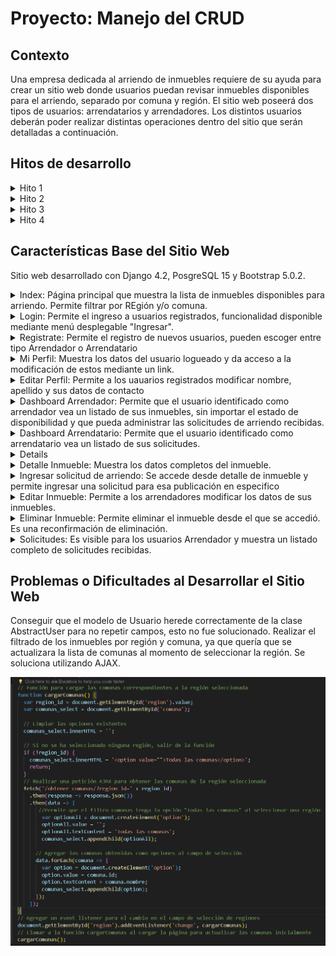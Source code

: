 # Proyecto: Manejo del CRUD

## Contexto
Una empresa dedicada al arriendo de inmuebles requiere de su ayuda para crear un sitio
web donde usuarios puedan revisar inmuebles disponibles para el arriendo, separado por
comuna y región. El sitio web poseerá dos tipos de usuarios: arrendatarios y arrendadores.
Los distintos usuarios deberán poder realizar distintas operaciones dentro del sitio que
serán detalladas a continuación.

## Hitos de desarrollo
<details>
<summary>Hito 1</summary>
Requerimiento 1: Ambiente de desarrollo

![Ambiente de desarrollo](https://raw.githubusercontent.com/LauDuhalde/PROYECTO-PORTAL-INMOBILIARIO/main/screenshots_hitos/hito1/1%20ambiente%20desarrollo.png)

Requerimiento 2a: Representación del modelo relacional de datos

![Modelo de datos](https://github.com/LauDuhalde/PROYECTO-PORTAL-INMOBILIARIO/raw/main/screenshots_hitos/hito1/2a%20modelo%20datos.png)

Rquerimiento 2b: Conexión a BDD

![Conexion a BDD](https://github.com/LauDuhalde/PROYECTO-PORTAL-INMOBILIARIO/raw/main/screenshots_hitos/hito1/2b%20conexion%20bdd.png)

Requerimiento 2c: Definición y manejo de llaves primarias en columnas foráneas

![Claves Foráneas](https://github.com/LauDuhalde/PROYECTO-PORTAL-INMOBILIARIO/raw/main/screenshots_hitos/hito1/2c%20FK.png)

Requerimiento 3a: Crear un objeto con el modelo

![Crear objeto](https://github.com/LauDuhalde/PROYECTO-PORTAL-INMOBILIARIO/raw/main/screenshots_hitos/hito1/3a%20Crear%20objeto.png)

Requerimiento 3b: Enlistar desde modelo de datos

![Enlistar registros](https://github.com/LauDuhalde/PROYECTO-PORTAL-INMOBILIARIO/raw/main/screenshots_hitos/hito1/3b%20enlistar%20registros.png)

Requerimiento 3c: Actualizar un registro en el modelo de datos

![Actualizar registro](https://github.com/LauDuhalde/PROYECTO-PORTAL-INMOBILIARIO/raw/main/screenshots_hitos/hito1/3c%20actualizar%20registro.png)

Requerimiento 3d: Borrar un registro del modelo de datos

![Borrar registro](https://github.com/LauDuhalde/PROYECTO-PORTAL-INMOBILIARIO/raw/main/screenshots_hitos/hito1/3d%20borrar%20registro.png)

</details>

<details>
<summary>Hito 2</summary>

Requerimiento 1a: Loaddata Regiones y Comunas

![loaddata regiones y comunas](https://github.com/LauDuhalde/PROYECTO-PORTAL-INMOBILIARIO/raw/main/screenshots_hitos/hito2/1a%20loaddata%20regiones%20y%20comunas.png)

Requerimiento 1b: Loaddata Tipos de inmuebles

No aplica, tipo_inmueble es un choices en vez de una tabla.

Requerimiento 1c: Loaddata Usuarios e Inmuebles

![loaddata usuarios e inmuebles](https://github.com/LauDuhalde/PROYECTO-PORTAL-INMOBILIARIO/raw/main/screenshots_hitos/hito2/1c%20loaddata%20usuarios%20e%20inmuebles.png)

Requerimiento 2: Consultar con SQL inmuebles por comunas

![Listado de inmuebles por comuna con SQL](https://github.com/LauDuhalde/PROYECTO-PORTAL-INMOBILIARIO/raw/main/screenshots_hitos/hito2/2%20listado%20inmuebles%20comuna%20con%20SQL.png)

[Documento de salida](https://github.com/LauDuhalde/PROYECTO-PORTAL-INMOBILIARIO/blob/main/hito2_req2_inmuebles_comuna.txt)

Requerimiento 3: Consultar con SQL inmuebles por Región

![Listado de inmuebles por región con SQL](https://github.com/LauDuhalde/PROYECTO-PORTAL-INMOBILIARIO/raw/main/screenshots_hitos/hito2/3%20listado%20inmuebles%20region%20SQL.png)

[Documento de salida](https://github.com/LauDuhalde/PROYECTO-PORTAL-INMOBILIARIO/blob/main/hito2_req3_inmuebles_region.txt)

</details>

<details>
<summary>Hito 3</summary>

Requerimiento 1.1: Generar una vista de login de usuario
Se usa funcionalidad de django para el login, solo se modifica apariencia de formulario

![Vista Login](https://github.com/LauDuhalde/PROYECTO-PORTAL-INMOBILIARIO/blob/main/screenshots_hitos/hito3/1.1%20Generar%20una%20vista%20de%20login%20de%20usuarios.png)

Requerimiento 1.2: Generar una vista de registro
Se crea view y template registro_usuario que recibe formulario personalizado

![Vista Registro](https://github.com/LauDuhalde/PROYECTO-PORTAL-INMOBILIARIO/blob/main/screenshots_hitos/hito3/1.2%20Generar%20una%20vista%20de%20registro.png)

Requerimiento 1.3: Realizar redireccionamiento de urls

![URLs](https://github.com/LauDuhalde/PROYECTO-PORTAL-INMOBILIARIO/blob/main/screenshots_hitos/hito3/1.3%20Realizar%20redireccionamiento%20de%20urls.png)

Requerimiento 1.4: Desplegar los datos de usuario
En página principal se le da la bienvenida al usuario logueado mediante su nombre

![Bienvenida](https://github.com/LauDuhalde/PROYECTO-PORTAL-INMOBILIARIO/blob/main/screenshots_hitos/hito3/1.4%20Desplegar%20los%20datos%20del%20usuario%20-%20Bienvenida.png)

Se crea template Mi Perfil para mostrar los datos del usuario

![Mi perfil](https://github.com/LauDuhalde/PROYECTO-PORTAL-INMOBILIARIO/blob/main/screenshots_hitos/hito3/1.4%20Desplegar%20los%20datos%20del%20usuario%20-%20Mi%20perfil.png)

Rquerimiento 2: Agregar a la página personal de un Arrendatario y Arrendador la posibilidad de modificar sus datos personales.

En template Mi Perfil se añade un link al formulario de modificación de datos de contacto.
En el formulario de edición, no se permite modificar RUT, nombre de usuario ni contraseña.

![Editar perfil](https://github.com/LauDuhalde/PROYECTO-PORTAL-INMOBILIARIO/blob/main/screenshots_hitos/hito3/2%20Editar%20perfil.png)

</details>

<details>
<summary>Hito 4</summary>

Requerimiento 1: Crear página web básica donde arrendadores puedan agregar nuevos inmuebles.

![Agregar Inmueble](https://github.com/LauDuhalde/PROYECTO-PORTAL-INMOBILIARIO/blob/main/screenshots_hitos/hito4/1%20P%C3%A1gina%20Agregar%20nuevos%20inmuebles.png)

Requerimiento 1.a: Generar las rutas para la vista para agregar nuevas viviendas.

![Ruta Agregar Inmueble](https://github.com/LauDuhalde/PROYECTO-PORTAL-INMOBILIARIO/blob/main/screenshots_hitos/hito4/1.a%20Generar%20las%20rutas%20para%20la%20vista%20para%20agregar%20nuevas%20viviendas.png)

Requerimiento 1.b: Generar el objeto de formulario.
Se crea un formulario personalizado para el ingreso de datos y actualización de inmueble.

![Formulario Inmueble](https://github.com/LauDuhalde/PROYECTO-PORTAL-INMOBILIARIO/blob/main/screenshots_hitos/hito4/1.b%20Generar%20el%20objeto%20de%20formulario.png)

Requerimiento 1.c: Agregar la función para guardar el objeto.
Se crea una view que recibe el formulario y lo guarda en la base de datos.

![View Agregar Inmueble](https://github.com/LauDuhalde/PROYECTO-PORTAL-INMOBILIARIO/blob/main/screenshots_hitos/hito4/1.c%20Agregar%20la%20funci%C3%B3n%20para%20guardar%20el%20objeto.png)

Requerimiento 2: Crear página web básica donde arrendadores puedan actualizar/borrar un inmueble existente.

![Editar/Borrar Inmueble](https://github.com/LauDuhalde/PROYECTO-PORTAL-INMOBILIARIO/blob/main/screenshots_hitos/hito4/2%20P%C3%A1ginas%20Editar%20Borrar%20un%20inmueble.png)

Requerimiento 2.a: Generar las rutas para la vista para actualizar las viviendas por usuario.

![Ruta Editar/Borrar Inmueble](https://github.com/LauDuhalde/PROYECTO-PORTAL-INMOBILIARIO/blob/main/screenshots_hitos/hito4/2.a%20Generar%20las%20rutas%20para%20la%20vista%20para%20actualizar%20las%20viviendas%20por%20usuario.png)

Requerimiento 2.b: Generar el objeto de formulario en base a él modelo definido.
Se utiliza el mismo formulario del requerimiento 1.b

Requerimiento 2.c: Agregar la función para actualizar el objeto.
Se crean una views que reciben el formulario y lo actualiza o elimina en la base de datos. 
El formulario lleva la instancia del inmueble que se desea editar/borrar para identificarlo.

![View Editar inmueble](https://github.com/LauDuhalde/PROYECTO-PORTAL-INMOBILIARIO/blob/main/screenshots_hitos/hito4/2.c%20Agregar%20la%20funci%C3%B3n%20para%20actualizar%20el%20objeto.png)

Requerimiento 3: Crear una página web básica donde los arrendatarios puedan ver la oferta disponible.

![Oferta Inmuebles Disponibles](https://github.com/LauDuhalde/PROYECTO-PORTAL-INMOBILIARIO/blob/main/screenshots_hitos/hito4/3%20p%C3%A1gina%20web%20b%C3%A1sica%20donde%20los%20arrendatarios%20puedan%20ver%20la%20oferta%20disponible.png)

Requerimiento 3.a: Generar las rutas para ver las viviendas.

![Ruta Lista Inmuebles (index)](https://github.com/LauDuhalde/PROYECTO-PORTAL-INMOBILIARIO/blob/main/screenshots_hitos/hito4/3.a%20Generar%20las%20rutas%20para%20ver%20las%20viviendas.png)

Requerimiento 3.b: Crear la vista y el controlador que le permitan enlistar las viviendas.
Se crea una view que busca los inmuebles disponibles y lo muestra en la página principal.
Esta se puede filtrar por región y/o comuna.

![Lista Inmuebles](https://github.com/LauDuhalde/PROYECTO-PORTAL-INMOBILIARIO/blob/main/screenshots_hitos/hito4/3.b%20Crear%20la%20vista%20y%20el%20controlador%20que%20le%20permitan%20enlistar%20las%20viviendas.png)


</details>

## Características Base del Sitio Web

Sitio web desarrollado con Django 4.2, PosgreSQL 15 y Bootstrap 5.0.2. 

<details>
<summary>Index: Página principal que muestra la lista de inmuebles disponibles para arriendo. Permite filtrar por REgión y/o comuna.</summary>
También se puede acceder desde la opción Inmuebles disponibles. No requiere login.

![Index](https://github.com/LauDuhalde/PROYECTO-PORTAL-INMOBILIARIO/blob/main/screenshots_hitos/hito5/Index.png)

</details>

<details>
<summary>Login: Permite el ingreso a usuarios registrados, funcionalidad disponible mediante menú desplegable "Ingresar".</summary>
En caso de no tener cuenta permite acceder al registro mediante un link.
El cierre de sesión está disponible mediante menú desplegable "Bienvenido". Al cerrar la sesión se redirige al Index. 

![Login](https://github.com/LauDuhalde/PROYECTO-PORTAL-INMOBILIARIO/blob/main/screenshots_hitos/hito5/Login.png)

</details>

<details>
<summary>Registrate: Permite el registro de nuevos usuarios, pueden escoger entre tipo Arrendador o Arrendatario</summary>

![Registrate](https://github.com/LauDuhalde/PROYECTO-PORTAL-INMOBILIARIO/blob/main/screenshots_hitos/hito5/Registro.png)

</details>

<details>
<summary>Mi Perfil: Muestra los datos del usuario logueado y da acceso a la modificación de estos mediante un link.</summary>

![Mi perfil](https://github.com/LauDuhalde/PROYECTO-PORTAL-INMOBILIARIO/blob/main/screenshots_hitos/hito5/Mi%20perfil.png)

</details>

<details>
<summary>Editar Perfil: Permite a los uauarios registrados modificar nombre, apellido y sus datos de contacto</summary>

![Editar perfil](https://github.com/LauDuhalde/PROYECTO-PORTAL-INMOBILIARIO/blob/main/screenshots_hitos/hito5/Editar%20perfil.png)

</details>

<details>
<summary>Dashboard Arrendador: Permite que el usuario identificado como arrendador vea un listado de sus inmuebles, sin importar el estado de disponibilidad y que pueda administrar las solicitudes de arriendo recibidas.</summary>

![Dashboard Arrendador](https://github.com/LauDuhalde/PROYECTO-PORTAL-INMOBILIARIO/blob/main/screenshots_hitos/hito5/Dashboard%20Arrendador.png)

</details>

<details>
<summary>Dashboard Arrendatario: Permite que el usuario identificado como arrendatario vea un listado de sus solicitudes.</summary>
Permite cancelar las solicitudes con estado Pendiente.

![Dashboard Arrendatario](https://github.com/LauDuhalde/PROYECTO-PORTAL-INMOBILIARIO/blob/main/screenshots_hitos/hito5/Dashboard%20Arrendatario.png)

</details>

<details>
Ingresar Inmueble: Formulario para registro de nuevos inmuebles. Se requiere login como arrendador.

![Ingresar Inmueble](https://github.com/LauDuhalde/PROYECTO-PORTAL-INMOBILIARIO/blob/main/screenshots_hitos/hito5/Ingresar%20inmueble.png)

</details>

<details>
<summary>Detalle Inmueble: Muestra los datos completos del inmueble.</summary>
Para Arendatarios da acceso al ingreso de Solicitudes de arriendo para ese inmueble.

![Detalle inmueble - Arrendatario](https://github.com/LauDuhalde/PROYECTO-PORTAL-INMOBILIARIO/blob/main/screenshots_hitos/hito5/Detalle%20Inmueble%20-%20Arrendatario.png)

Para Arendador da acceso a Editar y Eliminar el Inmueble. Pide confirmación antes de derivar a las páginas correspondientes.

![Detalle inmueble - Arrendador](https://github.com/LauDuhalde/PROYECTO-PORTAL-INMOBILIARIO/blob/main/screenshots_hitos/hito5/Detalle%20Inmueble%20-%20Arrendador.png)

</details>

<details>

<summary>Ingresar solicitud de arriendo: Se accede desde detalle de inmueble y permite ingresar una solicitud para esa publicación en especifico</summary>
Sólo permite enviar un mensaje personalizado al Arrendador, los demás datos no son modificables.

![Ingresar solicitud de arriendo](https://github.com/LauDuhalde/PROYECTO-PORTAL-INMOBILIARIO/blob/main/screenshots_hitos/hito5/Ingresar%20solicitud%20de%20arriendo.png)

![Ingreso solicitud exitoso](https://github.com/LauDuhalde/PROYECTO-PORTAL-INMOBILIARIO/blob/main/screenshots_hitos/hito5/Ingresar%20solicitud%20de%20arriendo%20-%20Success.png)

</details>

<details>
<summary>Editar Inmueble: Permite a los arrendadores modificar los datos de sus inmuebles.</summary>
Al finalizar la modificación redirecciona a Mi Perfil.

![Editar Inmueble](https://github.com/LauDuhalde/PROYECTO-PORTAL-INMOBILIARIO/blob/main/screenshots_hitos/hito5/Editar%20inmueble.png)

</details>

<details>
<summary>Eliminar Inmueble: Permite eliminar el inmueble desde el que se accedió. Es una reconfirmación de eliminación.</summary>
Luego de eliminar redirecciona al Index.

![Eliminar Inmueble](https://github.com/LauDuhalde/PROYECTO-PORTAL-INMOBILIARIO/blob/main/screenshots_hitos/hito5/Eliminar%20inmueble.png)

</details>

<details>

<summary>Solicitudes: Es visible para los usuarios Arrendador y muestra un listado completo de solicitudes recibidas.</summary>
No permite administración de éstas.

![Solicitudes](https://github.com/LauDuhalde/PROYECTO-PORTAL-INMOBILIARIO/blob/main/screenshots_hitos/hito5/Solicitudes.png)

</details>

## Problemas o Dificultades al Desarrollar el Sitio Web

Conseguir que el modelo de Usuario herede correctamente de la clase AbstractUser para no repetir campos, esto no fue solucionado.
Realizar el filtrado de los inmuebles por región y comuna, ya que quería que se actualizara la lista de comunas al momento de seleccionar la región. Se soluciona utilizando AJAX.

![Función JS/AJAX](https://github.com/LauDuhalde/PROYECTO-PORTAL-INMOBILIARIO/blob/main/screenshots_hitos/hito4/Funcion%20filtrar%20comuna.png)

